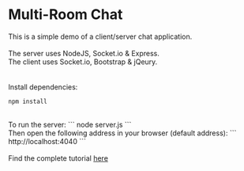 Multi-Room Chat
=============
This is a simple demo of a client/server chat application.<br/>
<br/>
The server uses NodeJS, Socket.io & Express.<br/>
The client uses Socket.io, Bootstrap & jQeury.<br/>
<br/>
<br/>
Install dependencies:
```
npm install
```
<br/>
To run the server:
```
node server.js
```
<br/>
Then open the following address in your browser (default address):
```
http://localhost:4040
```
<br/>
<br/>
Find the complete tutorial <a href="http://tomerlevy1.wordpress.com/">here</a>
